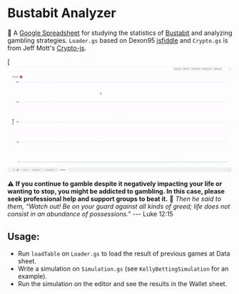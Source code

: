 
# Bustabit Analyzer

🎲 A [Google Spreadsheet](https://docs.google.com/spreadsheets/d/1w4RSNsScIgSw9AKgqOLl7SrwQMfyAMV0mYi27ALH-hs/edit#gid=0) for studying the statistics of [Bustabit](https://www.bustabit.com/) and analyzing gambling strategies.
`Loader.gs` based on Dexon95 [jsfiddle](https://jsfiddle.net/Dexon95/2fmuxLza/show) and `Crypto.gs` is from Jeff Mott's [Crypto-js](https://code.google.com/archive/p/crypto-js/). 

[![Bustabit Analyzer Demo](demo.gif)

⚠  **If you continue to gamble despite it negatively impacting your life or wanting to stop, you might be addicted to gambling. In this case, please seek professional help and support groups to beat it.**
📒 *Then he said to them, “Watch out! Be on your guard against all kinds of greed; life does not consist in an abundance of possessions.”* --- Luke 12:15


## Usage:
- Run `loadTable` on `Loader.gs` to load the result of previous games at Data sheet.
- Write a simulation on `Simulation.gs` (see `KellyBettingSimulation` for an example).
- Run the simulation on the editor and see the results in the Wallet sheet.
